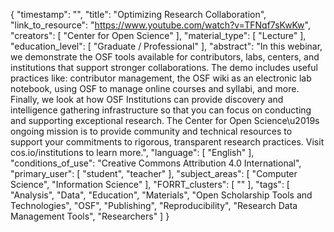{
    "timestamp": "",
    "title": "Optimizing Research Collaboration",
    "link_to_resource": "https://www.youtube.com/watch?v=TFNqf7sKwKw",
    "creators": [
        "Center for Open Science"
    ],
    "material_type": [
        "Lecture"
    ],
    "education_level": [
        "Graduate / Professional"
    ],
    "abstract": "In this webinar, we demonstrate the OSF tools available for contributors, labs, centers, and institutions that support stronger collaborations. The demo includes useful practices like: contributor management, the OSF wiki as an electronic lab notebook, using OSF to manage online courses and syllabi, and more. Finally, we look at how OSF Institutions can provide discovery and intelligence gathering infrastructure so that you can focus on conducting and supporting exceptional research. The Center for Open Science\u2019s ongoing mission is to provide community and technical resources to support your commitments to rigorous, transparent research practices. Visit cos.io/institutions to learn more.",
    "language": [
        "English"
    ],
    "conditions_of_use": "Creative Commons Attribution 4.0 International",
    "primary_user": [
        "student",
        "teacher"
    ],
    "subject_areas": [
        "Computer Science",
        "Information Science"
    ],
    "FORRT_clusters": [
        ""
    ],
    "tags": [
        "Analysis",
        "Data",
        "Education",
        "Materials",
        "Open Scholarship Tools and Technologies",
        "OSF",
        "Publishing",
        "Reproducibility",
        "Research Data Management Tools",
        "Researchers"
    ]
}